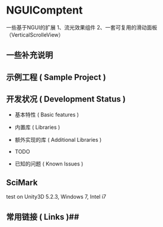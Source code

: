 # NGUIComptent #

一些基于NGUI的扩展
1、流光效果组件
2、一套可复用的滑动面板（VerticalScrolleView）

## 一些补充说明



## 示例工程 ( Sample Project ) ##



## 开发状况 ( Development Status ) ##

* 基本特性 ( Basic features )

* 内置库 ( Libraries )
  

* 额外实现的库 ( Additional Libraries )
 

* TODO


* 已知的问题 ( Known Issues )


## SciMark ##

test on Unity3D 5.2.3, Windows 7, Intel i7


## 常用链接 ( Links )##



